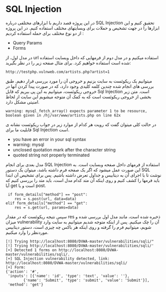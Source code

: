 # SQL Injection
در این پروژه قصد داریم با ابزارهای مختلفی درباره 
SQL Injection
تحقیق کنیم و این ابزارها را در جهت تشخیص و حملات برای وبسایتهای مختلف استفاده کنیم.
در این پروژه از دو نوع مختلف برای حمله استفاده کردیم :
- Query Params
- Forms

در مدل اول، از url استفاده میکنیم و در مدل دوم از فرمهایی که داخل وبسایت استفاده شده است استفاده خواهیم کرد.
برای مثال صفحه زیر را در نظر بگیرید:
    
    http://testphp.vulnweb.com/artists.php?artist=1

میتوانیم یک ریکوئست به سایت بزنیم و خروجی آن را مورد بررسی قرار دهیم.
طبق بررسی های انجام شده چندین کلمه کلیدی وجود دارد، که در صورت پیدا کردن آنها در خروجی ریکوئست، میتوانیم به این پی ببریم که قابل 
Sql Injection
است.
متن زیر بخشی از خروجی ریکوئست است که به کمک آن متوجه میشویم این سایت از لحاظ امنیتی مشکل دارد.

    warning: mysql_fetch_array() expects parameter 1 to be resource, boolean given in /hj/var/www/artists.php on line 62x

در حالت کلی میتوان گفت که رویت هر کدام از موارد زیر در جواب ریکوئست نشانه ی قابلیت ما برای Sql Injection است.
- you have an error in your sql syntax
- warning: mysql
- unclosed quotation mark after the character string
- quoted string not properly terminated

مدل بعدی برای انجام SQL Injection استفاده از فرمهای داخل صفحه وبسایت است.
به این صورت عمل میشود که اگر یک صفحه فرم داشته باشد، میتوان یک دستور SQL نوشت تا با اجرای آن به دیتابیس و جداول تعرض داشته باشیم.
پس برای تشخیص آن ابتدا باید فرمها را کشف کنیم و روی اینکه آن متد کدام مدل است، باید متد را بررسی کنیم که آیا 
get 
است و یا 
post.

     if form_details["method"] == "post":
        res = s.post(url, data=data)
    elif form_details["method"] == "get":
        res = s.get(url, params=data)

سپس نتیجه ریکوئست که در مقدار 
res
ذخیره شده است، مانند مدل اول بررسی شده و میزان
vulnerability
آن را چک میکنیم.
پس از اینکه متوجه شدیم میتوانیم به سایت وارد شویم، میتوانیم فرم را گرفته و روی اینکه هر باکس چه چیزی است، دستور دیتابیس موردنظر را وارد میکنیم.

    [!] Trying http://localhost:8080/DVWA-master/vulnerabilities/sqli/"
    [!] Trying http://localhost:8080/DVWA-master/vulnerabilities/sqli/'
    [+] Detected 1 forms on http://localhost:8080/DVWA-master/vulnerabilities/sqli/.
    [+] SQL Injection vulnerability detected, link: http://localhost:8080/DVWA-master/vulnerabilities/sqli/
    [+] Form:
    {'action': '#',
     'inputs': [{'name': 'id', 'type': 'text', 'value': ''},
            {'name': 'Submit', 'type': 'submit', 'value': 'Submit'}],
     'method': 'get'}